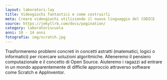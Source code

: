 ```yaml
---
layout: laboratori-lay
title: Videogiochi fantastici e come costruirli
meta: Creare videogiochi utilizzando il nuovo linguaggio del CODICE
source: https://jekyllrb.com/docs/pagination/
category: laboratoriscuola
anni: 10 - 14 anni
fotografia: img/scratch.jpg
---
```

Trasformeremo problemi concreti in concetti astratti (matematici, logici o informatici) per ricercare soluzioni algoritmiche. Alleneremo il pensiero computazionale e il concetto di Open Source. Aiuteremo i ragazzi ad entrare in un mondo apparentemente di difficile approccio attraverso software come Scratch e AppInventor.
